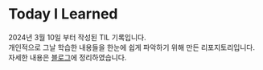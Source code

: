 # Today I Learned

2024년 3월 10일 부터 작성된 TIL 기록입니다. <br>
개인적으로 그날 학습한 내용들을 한눈에 쉽게 파악하기 위해 만든 리포지토리입니다. 자세한 내용은 [블로그](https://velog.io/@summer_today/posts)에 정리하였습니다.

